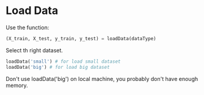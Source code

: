 # Load Data

Use the function:

```python
(X_train, X_test, y_train, y_test) = loadData(dataType)
```

Select th right dataset.

```python
loadData('small') # for load small dataset
loadData('big') # for load big dataset
```

Don't use loadData('big') on local machine, you probably don't have enough memory.

